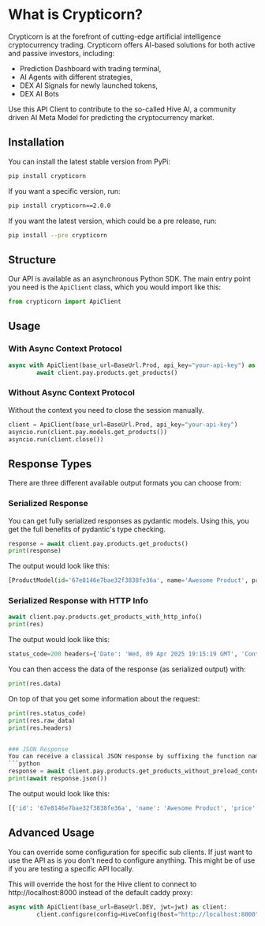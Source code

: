 # What is Crypticorn?

Crypticorn is at the forefront of cutting-edge artificial intelligence cryptocurrency trading.
Crypticorn offers AI-based solutions for both active and passive investors, including:
 - Prediction Dashboard with trading terminal,
 - AI Agents with different strategies,
 - DEX AI Signals for newly launched tokens,
 - DEX AI Bots

Use this API Client to contribute to the so-called Hive AI, a community driven AI Meta Model for predicting the
cryptocurrency market.

## Installation

You can install the latest stable version from PyPi:
```bash
pip install crypticorn
```

If you want a specific version, run:
```bash
pip install crypticorn==2.0.0
```

If you want the latest version, which could be a pre release, run:
```bash
pip install --pre crypticorn
```

## Structure

Our API is available as an asynchronous Python SDK. The main entry point you need is the `ApiClient` class, which you would import like this:
```python
from crypticorn import ApiClient
```

## Usage

### With Async Context Protocol
```python
async with ApiClient(base_url=BaseUrl.Prod, api_key="your-api-key") as client:
        await client.pay.products.get_products()
```

### Without Async Context Protocol
Without the context you need to close the session manually.
```python
client = ApiClient(base_url=BaseUrl.Prod, api_key="your-api-key")
asyncio.run(client.pay.models.get_products())
asyncio.run(client.close())
```

## Response Types

There are three different available output formats you can choose from:

### Serialized Response
You can get fully serialized responses as pydantic models. Using this, you get the full benefits of pydantic's type checking.
```python
response = await client.pay.products.get_products()
print(response)
```
The output would look like this:
```python
[ProductModel(id='67e8146e7bae32f3838fe36a', name='Awesome Product', price=5.0, scopes=None, duration=30, description='You need to buy this', is_active=True)]
```

### Serialized Response with HTTP Info
```python
await client.pay.products.get_products_with_http_info()
print(res)
```
The output would look like this:
```python
status_code=200 headers={'Date': 'Wed, 09 Apr 2025 19:15:19 GMT', 'Content-Type': 'application/json', 'Transfer-Encoding': 'chunked', 'Connection': 'keep-alive', 'Alt-Svc': 'h3=":443"; ma=86400', 'Server': 'cloudflare', 'Cf-Cache-Status': 'DYNAMIC', 'Content-Encoding': 'gzip', 'CF-RAY': '92dc551a687bbe5e-ZRH'} data=[ProductModel(id='67e8146e7bae32f3838fe36a', name='Awesome Product', price=5.0, scopes=None, duration=30, description='You need to buy this', is_active=True)] raw_data=b'[{"id":"67e8146e7bae32f3838fe36a","name":"Awesome Product","price":5.0,"duration":30,"description":"You need to buy this","is_active":true}]'
```
You can then access the data of the response (as serialized output) with:
```python
print(res.data)
```
On top of that you get some information about the request:
```python
print(res.status_code)
print(res.raw_data)
print(res.headers)


### JSON Response
You can receive a classical JSON response by suffixing the function name with `_without_preload_content`
```python
response = await client.pay.products.get_products_without_preload_content()
print(await response.json())
```
The output would look like this:
```python
[{'id': '67e8146e7bae32f3838fe36a', 'name': 'Awesome Product', 'price': 5.0, 'duration': 30, 'description': 'You need to buy this', 'is_active': True}]
```

## Advanced Usage

You can override some configuration for specific sub clients. If just want to use the API as is you don't need to configure anything.
This might be of use if you are testing a specific API locally.

This will override the host for the Hive client to connect to http://localhost:8000 instead of the default caddy proxy:
```python
async with ApiClient(base_url=BaseUrl.DEV, jwt=jwt) as client:
        client.configure(config=HiveConfig(host="http://localhost:8000"), sub_client=client.hive)
```